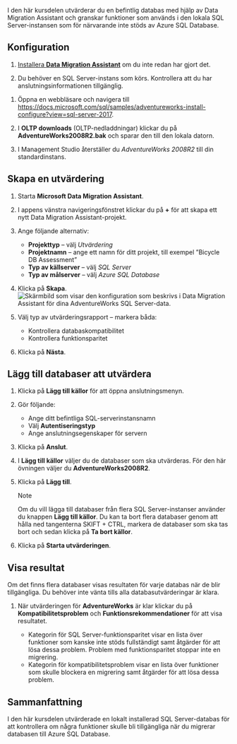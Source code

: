 I den här kursdelen utvärderar du en befintlig databas med hjälp av Data Migration Assistant och granskar funktioner som används i den lokala SQL Server-instansen som för närvarande inte stöds av Azure SQL Database.

## <a name="setup"></a>Konfiguration

1. [Installera **Data Migration Assistant**](https://www.microsoft.com/download/details.aspx?id=53595) om du inte redan har gjort det.

1. Du behöver en SQL Server-instans som körs. Kontrollera att du har anslutningsinformationen tillgänglig.

<!-- 1. [**** likely replace with an LOD VM *****] TODO: -->

1. Öppna en webbläsare och navigera till https://docs.microsoft.com/sql/samples/adventureworks-install-configure?view=sql-server-2017.

1. I **OLTP downloads** (OLTP-nedladdningar) klickar du på **AdventureWorks2008R2.bak** och sparar den till den lokala datorn.

1. I Management Studio återställer du *AdventureWorks 2008R2* till din standardinstans.

## <a name="create-an-assessment"></a>Skapa en utvärdering

1. Starta **Microsoft Data Migration Assistant**.

1. I appens vänstra navigeringsfönstret klickar du på __+__ för att skapa ett nytt Data Migration Assistant-projekt.

1. Ange följande alternativ:

    - **Projekttyp** – välj *Utvärdering*
    - **Projektnamn** – ange ett namn för ditt projekt, till exempel ”Bicycle DB Assessment”
    - **Typ av källserver** – välj *SQL Server*
    - **Typ av målserver** – välj *Azure SQL Database*

1. Klicka på **Skapa**.
    ![Skärmbild som visar den konfiguration som beskrivs i Data Migration Assistant för dina AdventureWorks SQL Server-data.](../media-draft/3-create-assessment.png)

1. Välj typ av utvärderingsrapport – markera båda:
    - Kontrollera databaskompatibilitet
    - Kontrollera funktionsparitet

1. Klicka på **Nästa**.

## <a name="add-databases-to-assess"></a>Lägg till databaser att utvärdera

1. Klicka på **Lägg till källor** för att öppna anslutningsmenyn.

1. Gör följande:

    - Ange ditt befintliga SQL-serverinstansnamn
    - Välj **Autentiseringstyp**
    - Ange anslutningsegenskaper för servern

1. Klicka på **Anslut**.

1. I **Lägg till källor** väljer du de databaser som ska utvärderas. För den här övningen väljer du **AdventureWorks2008R2**.

1. Klicka på **Lägg till**.
    > [!NOTE]
    > Om du vill lägga till databaser från flera SQL Server-instanser använder du knappen **Lägg till källor**. Du kan ta bort flera databaser genom att hålla ned tangenterna SKIFT + CTRL, markera de databaser som ska tas bort och sedan klicka på **Ta bort källor**.

1. Klicka på **Starta utvärderingen**.

## <a name="view-results"></a>Visa resultat

Om det finns flera databaser visas resultaten för varje databas när de blir tillgängliga. Du behöver inte vänta tills alla databasutvärderingar är klara.

1. När utvärderingen för **AdventureWorks** är klar klickar du på **Kompatibilitetsproblem** och **Funktionsrekommendationer** för att visa resultatet.

    - Kategorin för SQL Server-funktionsparitet visar en lista över funktioner som kanske inte stöds fullständigt samt åtgärder för att lösa dessa problem. Problem med funktionsparitet stoppar inte en migrering.
    - Kategorin för kompatibilitetsproblem visar en lista över funktioner som skulle blockera en migrering samt åtgärder för att lösa dessa problem.

## <a name="summary"></a>Sammanfattning

I den här kursdelen utvärderade en lokalt installerad SQL Server-databas för att kontrollera om några funktioner skulle bli tillgängliga när du migrerar databasen till Azure SQL Database.
